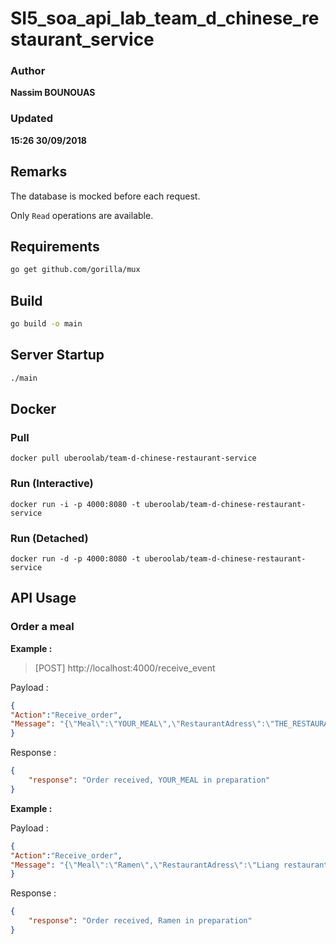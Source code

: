 # SI5_soa_api_lab_team_d_chinese_restaurant_service

### Author
__Nassim BOUNOUAS__
### Updated
__15:26 30/09/2018__

## Remarks

The database is mocked before each request.

Only `Read` operations are available.

## Requirements

```bash
go get github.com/gorilla/mux
```

## Build

```bash
go build -o main
```
## Server Startup

```bash
./main
```

## Docker

### Pull
`docker pull uberoolab/team-d-chinese-restaurant-service`

### Run (Interactive)
`docker run -i -p 4000:8080 -t uberoolab/team-d-chinese-restaurant-service`

### Run (Detached)
`docker run -d -p 4000:8080 -t uberoolab/team-d-chinese-restaurant-service`

## API Usage

### Order a meal

__Example :__

> [POST] http://localhost:4000/receive_event

Payload :
```json
{
"Action":"Receive_order",
"Message": "{\"Meal\":\"YOUR_MEAL\",\"RestaurantAdress\":\"THE_RESTAURANT\",\"DeliveryAdress\":\"DELIVERY_LOCATION\"}"
}
```

Response :
```json
{
    "response": "Order received, YOUR_MEAL in preparation"
}
```

__Example :__

Payload :
```json
{
"Action":"Receive_order",
"Message": "{\"Meal\":\"Ramen\",\"RestaurantAdress\":\"Liang restaurant\",\"DeliveryAdress\":\"Polytech Nice Sophia\"}"
}
```

Response :
```json
{
    "response": "Order received, Ramen in preparation"
}
```
